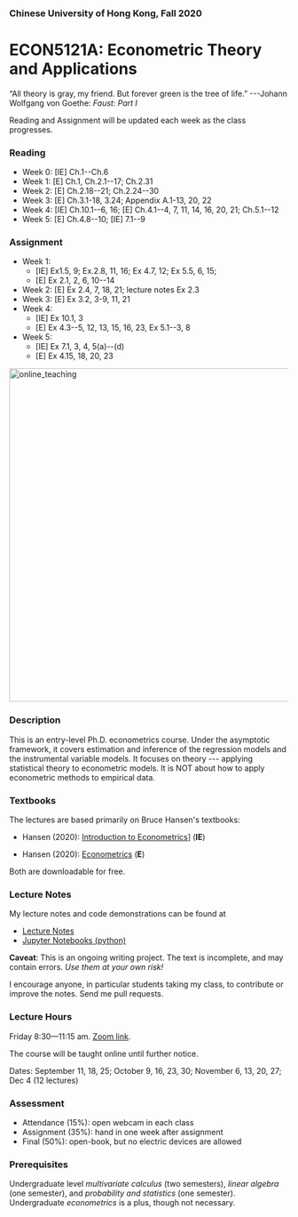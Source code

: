 ### Chinese University of Hong Kong, Fall 2020
# ECON5121A: Econometric Theory and Applications

“All theory is gray, my friend. But forever green is the tree of life.”
---Johann Wolfgang von Goethe: *Faust: Part I*





Reading and Assignment will be updated each week as the class progresses.

### Reading

* Week 0: [IE] Ch.1--Ch.6
* Week 1: [E] Ch.1, Ch.2.1--17; Ch.2.31
* Week 2: [E] Ch.2.18--21; Ch.2.24--30
* Week 3: [E] Ch.3.1-18, 3.24; Appendix A.1-13, 20, 22
* Week 4: [IE] Ch.10.1--6, 16; [E] Ch.4.1--4, 7, 11, 14, 16, 20, 21; Ch.5.1--12
* Week 5: [E] Ch.4.8--10; [IE] 7.1--9



### Assignment
* Week 1: 
  * [IE] Ex1.5, 9; Ex.2.8, 11, 16; Ex 4.7, 12; Ex 5.5, 6, 15; 
  * [E] Ex 2.1, 2, 6, 10--14
* Week 2: [E] Ex 2.4, 7, 18, 21; lecture notes Ex 2.3
* Week 3: [E] Ex 3.2, 3-9, 11, 21
* Week 4: 
  * [IE] Ex 10.1, 3
  * [E] Ex 4.3--5, 12, 13, 15, 16, 23, Ex 5.1--3, 8
* Week 5:
  * [IE] Ex 7.1, 3, 4, 5(a)--(d)
  * [E] Ex 4.15, 18, 20, 23

<img src="https://github.com/zhentaoshi/Econ5121A/blob/master/online_teaching.JPG" alt="online_teaching" width="600"/>



### Description

This is an entry-level Ph.D. econometrics course. Under the asymptotic framework, it covers estimation and inference of the regression models and the instrumental variable models. It focuses on theory --- applying statistical theory to econometric models. It is NOT about how to apply econometric methods to empirical data.



### Textbooks

The lectures are based primarily on Bruce Hansen's textbooks:

* Hansen (2020): [Introduction to Econometrics](https://www.ssc.wisc.edu/~bhansen/probability/)] (**IE**)

* Hansen (2020): [Econometrics](http://www.ssc.wisc.edu/~bhansen/econometrics/) (**E**) 

Both are downloadable for free.




### Lecture Notes

My lecture notes and code demonstrations can be found at

* [Lecture Notes](https://github.com/zhentaoshi/Econ5121A/tree/master/lec_notes_lyx)
* [Jupyter Notebooks (python)](https://mybinder.org/v2/gh/zhentaoshi/Econ5121A/master)

**Caveat**: This is an ongoing writing project. The text is incomplete, and may contain errors.
*Use them at your own risk!*

I encourage anyone, in particular students taking my class, to contribute or improve the notes. Send me pull requests.



### Lecture Hours

Friday 8:30—11:15 am. [Zoom link](https://cuhk.zoom.us/j/92063037640).

The course will be taught online until further notice.

Dates: September 11, 18, 25; October 9, 16, 23, 30; November 6, 13, 20, 27; Dec 4 (12 lectures)



### Assessment

* Attendance (15%): open webcam in each class
* Assignment (35%): hand in one week after assignment
* Final (50%): open-book, but no electric devices are allowed



### Prerequisites

Undergraduate level *multivariate calculus* (two semesters), *linear algebra* (one semester), and *probability and statistics* (one semester). Undergraduate *econometrics* is a plus, though not necessary.
